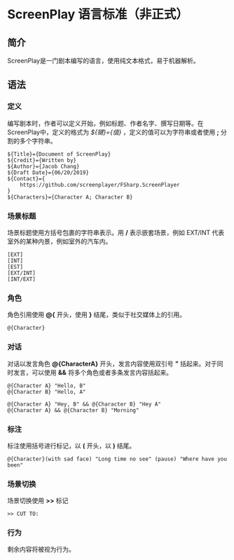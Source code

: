 # ScreenPlay 语言标准（非正式）

## 简介

ScreenPlay是一门剧本编写的语言，使用纯文本格式，易于机器解析。

## 语法

### 定义

编写剧本时，作者可以定义开始，例如标题、作者名字、撰写日期等。在ScreenPlay中，定义的格式为 *${键}={值}* ，定义的值可以为字符串或者使用 **;** 分割的多个字符串。

    ${Title}={Document of ScreenPlay}
    ${Credit}={Written by}
    ${Author}={Jacob Chang}
    ${Draft Date}={06/20/2019}
    ${Contact}={
        https://github.com/screenplayer/FSharp.ScreenPlayer
    }
    ${Characters}={Character A; Character B}

### 场景标题

场景标题使用方括号包裹的字符串表示。用 **/** 表示嵌套场景，例如 EXT/INT 代表室外的某种内景，例如室外的汽车内。

    [EXT]
    [INT]
    [EST]
    [EXT/INT]
    [INT/EXT]

### 角色

角色引用使用 **@{** 开头，使用 **}** 结尾，类似于社交媒体上的引用。

    @{Character}

### 对话

对话以发言角色 **@{CharacterA}** 开头，发言内容使用双引号 **"** 括起来。对于同时发言，可以使用 **&&** 将多个角色或者多条发言内容括起来。

    @{Character A} "Hello, B"
    @{Character B} "Hello, A"

    @{Character A} "Hey, B" && @{Character B} "Hey A"
    @{Character A} && @{Character B} "Morning"

### 标注

标注使用括号进行标记，以 **(** 开头，以 **)** 结尾。

    @{Character}(with sad face) "Long time no see" (pause) "Where have you been"

### 场景切换

场景切换使用 **>>** 标记

    >> CUT TO:

### 行为

剩余内容将被视为行为。
